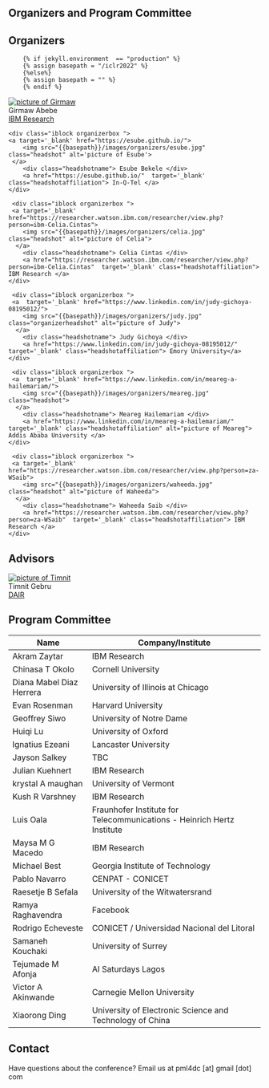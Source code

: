 

## Organizers and Program Committee

## Organizers  

        {% if jekyll.environment  == "production" %}
        {% assign basepath = "/iclr2022" %}
        {%else%}
        {% assign basepath = "" %}
        {% endif %}
       
<div>
    <div class="iblock organizerbox ">
    <a target='_blank' href="https://researcher.watson.ibm.com/researcher/view.php?person=ibm-Girmaw.Abebe.Tadesse">
     <img src="{{basepath}}/images/organizers/girmaw.jpg" class="headshot" alt="picture of Girmaw">
      </a>
        <div class="headshotname"> Girmaw Abebe </div>
        <a href="https://researcher.watson.ibm.com/researcher/view.php?person=ibm-Girmaw.Abebe.Tadesse"  target='_blank' class="headshotaffiliation"> IBM Research </a>
    </div>

    <div class="iblock organizerbox "> 
    <a target='_blank' href="https://esube.github.io/">
        <img src="{{basepath}}/images/organizers/esube.jpg" class="headshot" alt='picture of Esube'>
     </a>
        <div class="headshotname"> Esube Bekele </div>
        <a href="https://esube.github.io/"  target='_blank' class="headshotaffiliation"> In-Q-Tel </a>
    </div>

     <div class="iblock organizerbox ">
     <a target='_blank' href="https://researcher.watson.ibm.com/researcher/view.php?person=ibm-Celia.Cintas">
        <img src="{{basepath}}/images/organizers/celia.jpg" class="headshot" alt="picture of Celia">
      </a>
        <div class="headshotname"> Celia Cintas </div>
        <a href="https://researcher.watson.ibm.com/researcher/view.php?person=ibm-Celia.Cintas"  target='_blank' class="headshotaffiliation"> IBM Research </a>
    </div>

     <div class="iblock organizerbox "> 
     <a  target='_blank' href="https://www.linkedin.com/in/judy-gichoya-08195012/">
        <img src="{{basepath}}/images/organizers/judy.jpg" class="organizerheadshot" alt="picture of Judy">
      </a>
        <div class="headshotname"> Judy Gichoya </div>
        <a href="https://www.linkedin.com/in/judy-gichoya-08195012/"  target='_blank' class="headshotaffiliation"> Emory University</a>
    </div>

     <div class="iblock organizerbox ">
     <a  target='_blank' href="https://www.linkedin.com/in/meareg-a-hailemariam/">
        <img src="{{basepath}}/images/organizers/meareg.jpg" class="headshot">
      </a>
        <div class="headshotname"> Meareg Hailemariam </div>
        <a href="https://www.linkedin.com/in/meareg-a-hailemariam/"  target='_blank' class="headshotaffiliation" alt="picture of Meareg"> Addis Ababa University </a>
    </div>

     <div class="iblock organizerbox ">
     <a target='_blank' href="https://researcher.watson.ibm.com/researcher/view.php?person=za-WSaib">
        <img src="{{basepath}}/images/organizers/waheeda.jpg" class="headshot" alt="picture of Waheeda">
      </a>
        <div class="headshotname"> Waheeda Saib </div>
        <a href="https://researcher.watson.ibm.com/researcher/view.php?person=za-WSaib"  target='_blank' class="headshotaffiliation"> IBM Research </a>
    </div>
</div>

## Advisors

 <div class="iblock organizerbox ">
     <a   target='_blank' href="https://ai.stanford.edu/~tgebru/">
        <img src="{{basepath}}/images/organizers/timnit.jpg" class="headshot" alt="picture of Timnit">
      </a>
        <div class="headshotname"> Timnit Gebru </div>
        <a href="https://www.dair-institute.org/"  target='_blank' class="headshotaffiliation"> DAIR </a>
    </div>


## Program Committee

| Name          | Company/Institute |
| ------------- | ----------------- |
| Akram Zaytar|IBM Research|
| Chinasa T Okolo |Cornell University |
| Diana Mabel Diaz Herrera |University of Illinois at Chicago |
| Evan Rosenman| Harvard University |
| Geoffrey Siwo | University of Notre Dame |
| Huiqi Lu |University of Oxford |
| Ignatius Ezeani | Lancaster University |
| Jayson Salkey |TBC |
| Julian Kuehnert |IBM Research |
| krystal A maughan |University of Vermont |	
| Kush R Varshney |IBM Research |
| Luis Oala |Fraunhofer Institute for Telecommunications - Heinrich Hertz Institute |
| Maysa	M G Macedo |IBM Research |
| Michael Best | Georgia Institute of Technology |
| Pablo	Navarro |CENPAT - CONICET |
| Raesetje B Sefala |University of the Witwatersrand |
| Ramya Raghavendra |Facebook |
| Rodrigo Echeveste |CONICET / Universidad Nacional del Litoral |
| Samaneh Kouchaki |University of Surrey |
| Tejumade M Afonja |AI Saturdays Lagos |
| Victor A Akinwande |Carnegie Mellon University |
| Xiaorong Ding |University of Electronic Science and Technology of China |

## Contact

Have questions about the conference? Email us at pml4dc [at] gmail [dot] com
